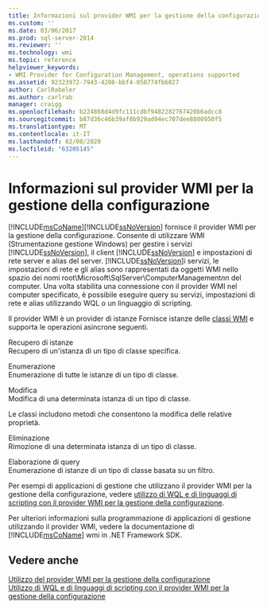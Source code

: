```yaml
---
title: Informazioni sul provider WMI per la gestione della configurazione | Microsoft Docs
ms.custom: ''
ms.date: 03/06/2017
ms.prod: sql-server-2014
ms.reviewer: ''
ms.technology: wmi
ms.topic: reference
helpviewer_keywords:
- WMI Provider for Configuration Management, operations supported
ms.assetid: 92323972-7943-4208-bbf4-050774fb6027
author: CarlRabeler
ms.author: carlrab
manager: craigg
ms.openlocfilehash: b224868d4d9fc111cdbf9482282767420b6adcc8
ms.sourcegitcommit: b87d36c46b39af8b929ad94ec707dee8800950f5
ms.translationtype: MT
ms.contentlocale: it-IT
ms.lasthandoff: 02/08/2020
ms.locfileid: "63205145"
---
```

# <a name="understanding-the-wmi-provider-for-configuration-management"></a>Informazioni sul provider WMI per la gestione della configurazione
  [!INCLUDE[msCoName](../../includes/msconame-md.md)][!INCLUDE[ssNoVersion](../../includes/ssnoversion-md.md)] fornisce il provider WMI per la gestione della configurazione. Consente di utilizzare WMI (Strumentazione gestione Windows) per gestire i servizi [!INCLUDE[ssNoVersion](../../includes/ssnoversion-md.md)], il client [!INCLUDE[ssNoVersion](../../includes/ssnoversion-md.md)] e impostazioni di rete server e alias del server. [!INCLUDE[ssNoVersion](../../includes/ssnoversion-md.md)]i servizi, le impostazioni di rete e gli alias sono rappresentati da oggetti WMI nello spazio dei nomi root\Microsoft\SqlServer\ComputerManagement*nn* del computer. Una volta stabilita una connessione con il provider WMI nel computer specificato, è possibile eseguire query su servizi, impostazioni di rete e alias utilizzando WQL o un linguaggio di scripting.  
  
 Il provider WMI è un provider di istanze Fornisce istanze delle [classi WMI](../wmi-provider-configuration-classes/wmi-provider-for-configuration-management-classes.md) e supporta le operazioni asincrone seguenti.  
  
 Recupero di istanze  
 Recupero di un'istanza di un tipo di classe specifica.  
  
 Enumerazione  
 Enumerazione di tutte le istanze di un tipo di classe.  
  
 Modifica  
 Modifica di una determinata istanza di un tipo di classe.  
  
 Le classi includono metodi che consentono la modifica delle relative proprietà.  
  
 Eliminazione  
 Rimozione di una determinata istanza di un tipo di classe.  
  
 Elaborazione di query  
 Enumerazione di istanze di un tipo di classe basata su un filtro.  
  
 Per esempi di applicazioni di gestione che utilizzano il provider WMI per la gestione della configurazione, vedere [utilizzo di WQL e di linguaggi di scripting con il provider WMI per la gestione della configurazione](using-wql-and-scripting-languages-with-the-wmi-provider.md).  
  
 Per ulteriori informazioni sulla programmazione di applicazioni di gestione utilizzando il provider WMI, vedere la documentazione di [!INCLUDE[msCoName](../../includes/msconame-md.md)] wmi in .NET Framework SDK.  
  
## <a name="see-also"></a>Vedere anche  
 [Utilizzo del provider WMI per la gestione della configurazione](working-with-the-wmi-provider-for-configuration-management.md)   
 [Utilizzo di WQL e di linguaggi di scripting con il provider WMI per la gestione della configurazione](using-wql-and-scripting-languages-with-the-wmi-provider.md)  
  
  
